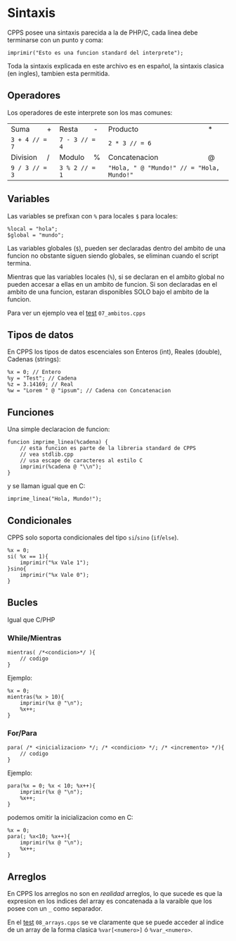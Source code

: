 # Sintaxis

CPPS posee una sintaxis parecida a la de PHP/C, cada linea debe terminarse con un punto y coma:

	imprimir("Esto es una funcion standard del interprete");

Toda la sintaxis explicada en este archivo es en español, la sintaxis clasica (en ingles), tambien esta permitida.

## Operadores

Los operadores de este interprete son los mas comunes:

<table>
	<tr>
		<td>Suma</td>
		<td>+</td>
		<td>Resta</td>
		<td>-</td>
		<td>Producto</td>
		<td>*</td>
	</tr>
	<tr>
		<td colspan="2"><code>3 + 4 // = 7</code></td>
		<td colspan="2"><code>7 - 3 // = 4</code></td>
		<td colspan="2"><code>2 * 3 // = 6</code></td>
	</tr>
	<tr>
		<td>Division</td>
		<td>/</td>
		<td>Modulo</td>
		<td>%</td>
		<td>Concatenacion</td>
		<td>@</td>
	</tr>
	<tr>
		<td colspan="2"><code>9 / 3 // = 3</code></td>
		<td colspan="2"><code>3 % 2 // = 1</code></td>
		<td colspan="2"><code>"Hola, " @ "Mundo!" // = "Hola, Mundo!"</code></td>
	</tr>
</table>

## Variables

Las variables se prefixan con `%` para locales `$` para locales:

	%local = "hola";
	$global = "mundo";

Las variables globales (`$`), pueden ser declaradas dentro del ambito de una funcion no obstante siguen siendo globales, se eliminan cuando el script termina.

Mientras que las variables locales (`%`), si se declaran en el ambito global no pueden accesar a ellas en un ambito de funcion. Si son declaradas en el ambito de una funcion, estaran disponibles SOLO bajo el ambito de la funcion.

Para ver un ejemplo vea el [test](../tests/07_ambitos.cpps) `07_ambitos.cpps`

## Tipos de datos

En CPPS los tipos de datos escenciales son Enteros (int), Reales (double), Cadenas (strings):

	%x = 0; // Entero
	%y = "Test"; // Cadena
	%z = 3.14169; // Real
	%w = "Lorem " @ "ipsum"; // Cadena con Concatenacion

## Funciones

Una simple declaracion de funcion:

	funcion imprime_linea(%cadena) {
		// esta funcion es parte de la libreria standard de CPPS 
		// vea stdlib.cpp
		// usa escape de caracteres al estilo C
		imprimir(%cadena @ "\\n");
	}

y se llaman igual que en C:

	imprime_linea("Hola, Mundo!");

## Condicionales

CPPS solo soporta condicionales del tipo `si`/`sino` (`if`/`else`).

	%x = 0;
	si( %x == 1){
		imprimir("%x Vale 1");
	}sino{
		imprimir("%x Vale 0");
	}

## Bucles

Igual que C/PHP

### While/Mientras
	
	mientras( /*<condicion>*/ ){
		// codigo
	}

Ejemplo:
	
	%x = 0;
	mientras(%x > 10){
		imprimir(%x @ "\n");
		%x++;
	}

### For/Para

	para( /* <inicializacion> */; /* <condicion> */; /* <incremento> */){
		// codigo
	}

Ejemplo:
	
	para(%x = 0; %x < 10; %x++){
		imprimir(%x @ "\n");
		%x++;
	}

podemos omitir la inicializacion como en C:

	%x = 0;
	para(; %x<10; %x++){
		imprimir(%x @ "\n");
		%x++;
	}

## Arreglos 

En CPPS los arreglos no son en *realidad* arreglos, lo que sucede es que la expresion en los indices del array es concatenada a la varaible que los posee con un `_` como separador.

En el [test](../tests/08_arrays.cpps) `08_arrays.cpps` se ve claramente que se puede acceder al indice de un array de la forma clasica `%var[<numero>]` ó `%var_<numero>`.
